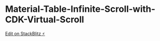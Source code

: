 # Material-Table-Infinite-Scroll-with-CDK-Virtual-Scroll

[Edit on StackBlitz ⚡️](https://stackblitz.com/edit/angular-ivy-bcfvmv)